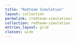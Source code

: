 ```yaml
---
title: "Redteam Simulation"
layout: collection
permalink: /redteam-simulation/
collection: redteam-simulation
entries_layout: grid
classes: wide
---
```


